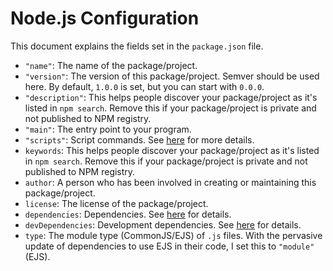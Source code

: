 # Node.js Configuration

This document explains the fields set in the `package.json` file.

- `"name"`: The name of the package/project.
- `"version"`: The version of this package/project.
  Semver should be used here.
  By default, `1.0.0` is set, but you can start with `0.0.0`.
- `"description"`: This helps people discover your package/project
  as it's listed in `npm search`.
  Remove this if your package/project is private and not published to NPM registry.
- `"main"`: The entry point to your program.
- `"scripts"`: Script commands. See [here](../README.md) for more details.
- `keywords`: This helps people discover your package/project
  as it's listed in `npm search`.
  Remove this if your package/project is private and not published to NPM registry.
- `author`: A person who has been involved in creating or maintaining this package/project.
- `license`: The license of the package/project.
- `dependencies`: Dependencies. See [here](../docs/DEPENDENCIES.md) for details.
- `devDependencies`: Development dependencies.
  See [here](../docs/DEPENDENCIES.md) for details.
- `type`: The module type (CommonJS/EJS) of `.js` files.
  With the pervasive update of dependencies to use EJS in their code,
  I set this to `"module"` (EJS).
